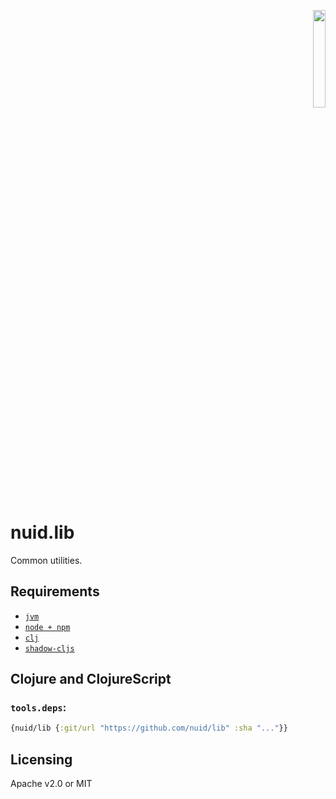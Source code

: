 <p align="right"><a href="https://nuid.io"><img src="https://nuid.io/svg/logo.svg" width="20%"></a></p>

# nuid.lib

Common utilities.

## Requirements

+ [`jvm`](https://www.java.com/en/download/)
+ [`node + npm`](https://nodejs.org/en/download/)
+ [`clj`](https://clojure.org/guides/getting_started)
+ [`shadow-cljs`](https://shadow-cljs.github.io/docs/UsersGuide.html#_installation)

## Clojure and ClojureScript

### `tools.deps`:

```clojure
{nuid/lib {:git/url "https://github.com/nuid/lib" :sha "..."}}
```

## Licensing

Apache v2.0 or MIT
